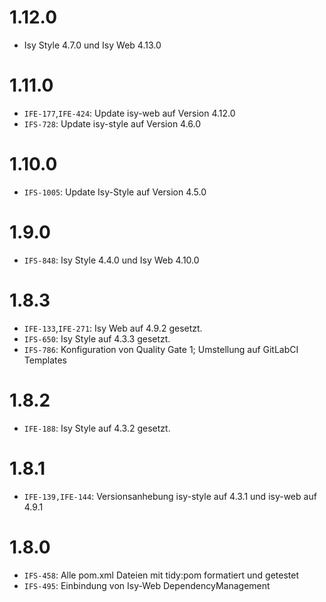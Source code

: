 # 1.12.0
- Isy Style 4.7.0 und Isy Web 4.13.0

# 1.11.0
- `IFE-177`,`IFE-424`: Update isy-web auf Version 4.12.0
- `IFS-728`: Update isy-style auf Version 4.6.0

# 1.10.0
- `IFS-1005`: Update Isy-Style auf Version 4.5.0

# 1.9.0
- `IFS-848`: Isy Style 4.4.0 und Isy Web 4.10.0

# 1.8.3
- `IFE-133`,`IFE-271`: Isy Web auf 4.9.2 gesetzt.
- `IFS-650`: Isy Style auf 4.3.3 gesetzt.
- `IFS-786`: Konfiguration von Quality Gate 1; Umstellung auf GitLabCI Templates

# 1.8.2
- `IFE-188`: Isy Style auf 4.3.2 gesetzt.

# 1.8.1
- `IFE-139,IFE-144`: Versionsanhebung isy-style auf 4.3.1 und isy-web auf 4.9.1

# 1.8.0
- `IFS-458`: Alle pom.xml Dateien mit tidy:pom formatiert und getestet
- `IFS-495`: Einbindung von Isy-Web DependencyManagement
